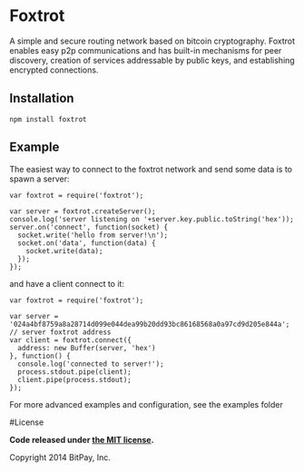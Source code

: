 
# Foxtrot

A simple and secure routing network based on bitcoin cryptography.
Foxtrot enables easy p2p communications and has built-in mechanisms
for peer discovery, creation of services addressable by public keys,
and establishing encrypted connections.


## Installation
`npm install foxtrot`

## Example

The easiest way to connect to the foxtrot network and send some
data is to spawn a server:

```
var foxtrot = require('foxtrot');

var server = foxtrot.createServer();
console.log('server listening on '+server.key.public.toString('hex'));
server.on('connect', function(socket) {
  socket.write('hello from server!\n');
  socket.on('data', function(data) {
    socket.write(data);
  }); 
});
```

and have a client connect to it:
```
var foxtrot = require('foxtrot');

var server = '024a4bf8759a8a28714d099e044dea99b20dd93bc86168568a0a97cd9d205e844a'; // server foxtrot address
var client = foxtrot.connect({
  address: new Buffer(server, 'hex')
}, function() {
  console.log('connected to server!');
  process.stdout.pipe(client);
  client.pipe(process.stdout);
});
```

For more advanced examples and configuration, see the examples folder

#License

**Code released under [the MIT license](https://github.com/bitpay/foxtrot/blob/master/LICENSE).**

Copyright 2014 BitPay, Inc.

